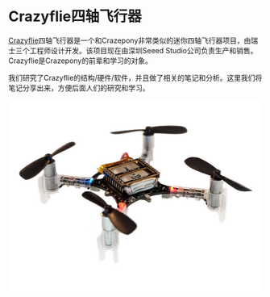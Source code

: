 # Crazyflie四轴飞行器

[Crazyflie](http://www.bitcraze.se/)四轴飞行器是一个和Crazepony非常类似的迷你四轴飞行器项目，由瑞士三个工程师设计开发。该项目现在由深圳Seeed Studio公司负责生产和销售。Crazyflie是Crazepony的前辈和学习的对象。

我们研究了Crazyflie的结构/硬件/软件，并且做了相关的笔记和分析。这里我们将笔记分享出来，方便后面人们的研究和学习。

![](/assets/img/crazyflie-2.jpg)
